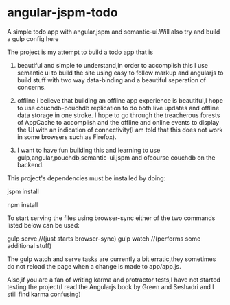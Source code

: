 # angular-jspm-todo
A simple todo app with angular,jspm and semantic-ui.Will also try and build a gulp config here

The project is my attempt to build a todo app that is

1. beautiful and simple to understand,in order to accomplish this I use semantic ui to build the site using easy to follow markup
   and angularjs to build stuff with two way data-binding and a beautiful seperation of concerns.
   
2. offline i believe that building an offline app experience is beautiful,I hope to use couchdb-pouchdb replication to do both 
   live updates and offline data storage in one stroke. I hope to go through the treacherous forests of AppCache to accomplish 
   and the offline and online events to display the UI with an indication of connectivity(I am told that this does not work 
   in some browsers such as Firefox).

3. I want to have fun building this and learning to use gulp,angular,pouchdb,semantic-ui,jspm and ofcourse couchdb on the backend.

This project's dependencies must be installed by doing:

jspm install

npm install

To start serving the files using browser-sync either of the two commands listed below can be used:

gulp serve //(just starts browser-sync)
gulp watch //(performs some additional stuff)

The gulp watch and serve tasks are currently a bit erratic,they sometimes do not reload the page when a change is made to
app/app.js.

Also,if you are a fan of writing karma and protractor tests,I have not started testing the project(I read the Angularjs book
by Green and Seshadri and I still find karma confusing)

